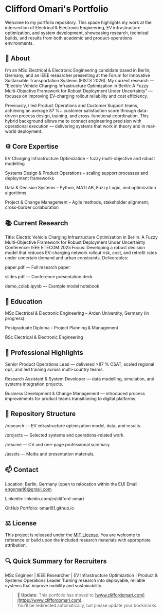 # Clifford Omari's Portfolio

Welcome to my portfolio repository.
This space highlights my work at the intersection of Electrical & Electronic Engineering, EV infrastructure optimization, and system development, showcasing research, technical builds, and results from both academic and product-operations environments.

## 🔧 About

I’m an MSc Electrical & Electronic Engineering candidate based in Berlin, Germany, and an IEEE researcher presenting at the Forum for Innovative Sustainable Transportation Systems (FISTS 2026).
My current research — “Electric Vehicle Charging Infrastructure Optimization in Berlin: A Fuzzy Multi-Objective Framework for Robust Deployment Under Uncertainty” — focuses on improving EV-charging rollout reliability and cost efficiency.

Previously, I led Product Operations and Customer Support teams, achieving an average 87 %+ customer satisfaction score through data-driven process design, training, and cross-functional coordination.
This hybrid background allows me to connect engineering precision with operational execution — delivering systems that work in theory and in real-world deployment.

## ⚙️ Core Expertise

EV Charging Infrastructure Optimization – fuzzy multi-objective and robust modelling

Systems Design & Product Operations – scaling support processes and deployment frameworks

Data & Decision Systems – Python, MATLAB, Fuzzy Logic, and optimization algorithms

Project & Change Management – Agile methods, stakeholder alignment, cross-border collaboration

## 📚 Current Research

Title: Electric Vehicle Charging Infrastructure Optimization in Berlin: A Fuzzy Multi-Objective Framework for Robust Deployment Under Uncertainty
Conference: IEEE ETECOM 2025
Focus: Developing a robust decision model that reduces EV-charging network rollout risk, cost, and retrofit rates under uncertain demand and urban constraints.
Deliverables:

paper.pdf — Full research paper

slides.pdf — Conference presentation deck

demo_colab.ipynb — Example model notebook

## 🧠 Education

MSc Electrical & Electronic Engineering – Arden University, Germany (in progress)

Postgraduate Diploma – Project Planning & Management

BSc Electrical & Electronic Engineering

## 💼 Professional Highlights

Senior Product Operations Lead — delivered >87 % CSAT, scaled regional ops, and led training across multi-country teams.

Research Assistant & System Developer — data modelling, simulation, and systems integration projects.

Business Development & Change Management — introduced process improvements for product teams transitioning to digital platforms.

## 📂 Repository Structure

/research — EV infrastructure optimization model, data, and results.

/projects — Selected systems and operations-related work.

/resume — CV and one-page professional summary.

/assets — Media and presentation materials.

## 📫 Contact

Location: Berlin, Germany (open to relocation within the EU)
Email: engomari6@gmail.com

LinkedIn: linkedin.com/in/clifford-omari

GitHub Portfolio: omari91.github.io

## ⚖️ License

This project is released under the  [MIT License](LICENSE).
You are welcome to reference or build upon the included research materials with appropriate attribution.

## 🔍 Quick Summary for Recruiters

MSc Engineer | IEEE Researcher | EV Infrastructure Optimization | Product & Systems Operations Leader
Turning research into deployable, reliable systems that improve mobility and sustainability.

> 🚀 **Update:** This portfolio has moved to [www.cliffordomari.com](https://www.cliffordomari.com).  
> You’ll be redirected automatically, but please update your bookmarks.
